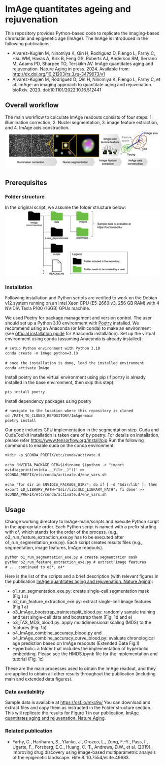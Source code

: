 # ImAge quantitates ageing and rejuvenation
This repository provides Python-based code to replicate the imaging-based chromatin and epigenetic age (ImAge).
The ImAge is introduced in the following publications:
- Alvarez-Kuglen M, Ninomiya K, Qin H, Rodriguez D, Fiengo L, Farhy C, Hsu WM, Havas A, Kirk B, Feng GS, Roberts AJ, Anderson RM, Serrano M, Adams PD, Sharpee TO, Terskikh AV. ImAge quantitates aging and rejuvenation. Nature Aging in press. 2024. Available from: http://dx.doi.org/10.21203/rs.3.rs-3479973/v1
- Alvarez-Kuglen M, Rodriguez D, Qin H, Ninomiya K, Fiengo L, Farhy C, et al. ImAge: an imaging approach to quantitate aging and rejuvenation. bioRxiv. 2023. doi:10.1101/2022.10.16.512441

## Overall workflow
The main workflow to calculate ImAge readouts consists of four steps: 1. illumination correction, 2. Nuclei segmentation, 3. image feature extraction, and 4. ImAge axis construction.
![](/repo_assets/workflow.png)

## Prerequisites
### Folder structure
In the original script, we assume the folder structure below:
![](/repo_assets/folder.png)

### Installation
Following installation and Python scripts are verified to work on the Debian v12 system running on an Intel Xeon CPU (E5-2660 v3, 256 GB RAM) with 4 NVIDIA Tesla P100 (16GB) GPUs machine.

We used Poetry for package management and version control. The user should set up a Python 3.10 environment with [Poetry](https://github.com/python-poetry/poetry) installed. 
We recommend using an Anaconda (or Miniconda) to make an environment (see [official installation guide](https://docs.anaconda.com/free/anaconda/install/) for Anaconda installation). Set up the virtual environment using conda (assuming Anaconda is already installed):
```
# setup Python environment with Python 3.10
conda create -n ImAge python=3.10

# once the installation is done, load the installed environment
conda activate ImAge
```

Install poetry on the virtual environment using pip (if portry is already installed in the base environment, then skip this step):
```
pip install poetry
```

Install dependency packages using poetry
```
# navigate to the location where this repository is cloned
cd /PATH_TO_CLONED_REPOSITORY/ImAge-main
poetry install
```

Our code includes GPU implementation in the segmentation step. Cuda and CudaToolkit installation is taken care of by poetry. For details on installation, please refer https://www.tensorflow.org/install/pip
Run the following commands to enable cuda on the conda environment:
```
mkdir -p $CONDA_PREFIX/etc/conda/activate.d

echo 'NVIDIA_PACKAGE_DIR=$(dirname $(python -c "import nvidia;print(nvidia.__file__)"))' >> $CONDA_PREFIX/etc/conda/activate.d/env_vars.sh

echo 'for dir in $NVIDIA_PACKAGE_DIR/*; do if [ -d "$dir/lib" ]; then export LD_LIBRARY_PATH="$dir/lib:$LD_LIBRARY_PATH"; fi done' >> $CONDA_PREFIX/etc/conda/activate.d/env_vars.sh

```
## Usage
Change working directory to ImAge-main/scripts and execute Python script in the appropriate order. Each Python script is named with a prefix starting with o*, which stands for the order of the process. (e.g., o2_run_feature_extraction_exe.py has to be executed after o1_run_segmentation_exe.py). Each script creates results files (e.g., segmentation, image features, ImAge readouts).

```shell
python o1_run_segmentation_exe.py # create segmentation mask
python o2_run_feature_extraction_exe.py # extract image features
# ... continued to o3*, o4*
```

Here is the list of the scripts and a brief description (with relevant figures in the publication [ImAge quantitates aging and rejuvenation. Nature Aging](http://dx.doi.org/10.21203/rs.3.rs-3479973/v1)):
- o1_run_segmentation_exe.py: create single-cell segmentation mask (Fig.1 a)
- o2_run_feature_extraction_exe.py: extract single-cell image features (Fig.1 a)
- o3_ImAge_bootstrap_traintestsplit_blood.py:  randomly sample training and test single-cell data and bootstrap them (Fig. 1d and e)
- o3_TAS_MDS_blood.py: apply multidimensional scaling (MDS) to the features (Fig. 1b)
- o4_ImAge_combine_accuracy_blood.py and o4_ImAge_combine_accuracy_curve_blood.py: evaluate chronological age prediction based on ImAge readouts (Extended Data Fig.1)
- Hyperbolic: a folder that includes the implementation of hyperbolic embedding. Please see the HMDS.ipynb file for the implementation and tutorial (Fig. 1c)

These are the main processes used to obtain the ImAge readout, and they are applied to obtain all other results throughout the publication (including main and extended data figures).

### Data availability
Sample data is available at https://osf.io/mkc9u/
You can download and extract files and copy them as instructed in the Folder structure section. This will replicate the results for Figure 1 in our publication, [ImAge quantitates aging and rejuvenation. Nature Aging](http://dx.doi.org/10.21203/rs.3.rs-3479973/v1).

### Related publication
- Farhy, C., Hariharan, S., Ylanko, J., Orozco, L., Zeng, F.-Y., Pass, I., Ugarte, F., Forsberg, E.C., Huang, C.-T., Andrews, D.W., et al. (2019). Improving drug discovery using image-based multiparametric analysis of the epigenetic landscape. Elife 8. 10.7554/eLife.49683.